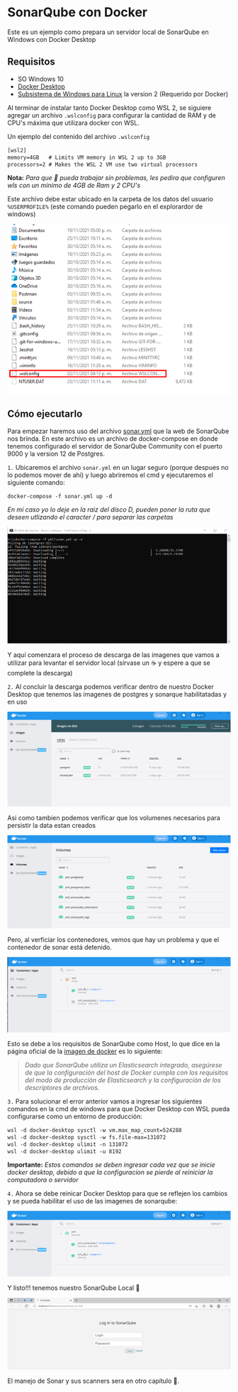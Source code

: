 # SonarQube con Docker

Este es un ejemplo como prepara un servidor local de SonarQube en Windows con Docker Desktop

## Requisitos

- SO Windows 10
- [Docker Desktop](https://www.docker.com/products/docker-desktop)
- [Subsistema de Windows para Linux](https://docs.microsoft.com/es-es/windows/wsl/install-manual) la version 2 (Requerido por Docker)

Al terminar de instalar tanto Docker Desktop como WSL 2, se siguiere agregar un archivo `.wslconfig` para configurar la cantidad de RAM y de CPU's máxima que utilizara docker con WSL.

Un ejemplo del contenido del archivo `.wslconfig`

```
[wsl2]
memory=4GB   # Limits VM memory in WSL 2 up to 3GB
processors=2 # Makes the WSL 2 VM use two virtual processors
```

__Nota:__ *Para que :whale: pueda trabajar sin problemas, les pedira que configuren wls con un minimo de 4GB de Ram y 2 CPU's*

Este archivo debe estar ubicado en la carpeta de los datos del usuario `%USERPROFILE%` (este comando pueden pegarlo en el explorardor de windows)

![Ruta de %USERPROFILE%](screenshots/Screenshot_1.png)

## Cómo ejecutarlo

Para empezar haremos uso del archivo [sonar.yml](resources/sonar.yml) que la web de SonarQube nos brinda. En este archivo es un archivo de docker-compose en donde tenemos configurado el servidor de SonarQube Community con el puerto 9000 y la version 12 de Postgres.

`1.` Ubicaremos el archivo `sonar.yml` en un lugar seguro (porque despues no lo podemos mover de ahí) y luego abriremos el cmd y ejecutaremos el siguiente comando:

```
docker-compose -f sonar.yml up -d
```

*En mi caso yo lo deje en la raiz del disco D, pueden poner la ruta que deseen utlizando el caracter / para separar las carpetas*

![Bajando las imagenes](screenshots/Screenshot_2.png)

Y aquí comenzara el proceso de descarga de las imagenes que vamos a utilizar para levantar el servidor local (sírvase un :coffee: y espere a que se complete la descarga)

`2.` Al concluir la descarga podemos verificar dentro de nuestro Docker Desktop que tenemos las imagenes de postgres y sonarque habilitatadas y en uso

![Docker Images](screenshots/Screenshot_3.png)

Asi como tambien podemos verificar que los volumenes necesarios para persistir la data estan creados

![Docker Volumes](screenshots/Screenshot_4.png)

Pero, al verficiar los contenedores, vemos que hay un problema y que el contenedor de sonar está detenido.

![Docker Containers](screenshots/Screenshot_5.png)

Esto se debe a los requisitos de SonarQube como Host, lo que dice en la página oficial de la [imagen de docker](https://hub.docker.com/_/sonarqube) es lo siguiente: 

>*Dado que SonarQube utiliza un Elasticsearch integrado, asegúrese de que la configuración del host de Docker cumpla con los requisitos del modo de producción de Elasticsearch y la configuración de los descriptores de archivos.*

`3.` Para solucionar el error anterior vamos a ingresar los siguientes comandos en la cmd de windows para que Docker Desktop con WSL pueda configurarse como un entorno de producción:

```
wsl -d docker-desktop sysctl -w vm.max_map_count=524288
wsl -d docker-desktop sysctl -w fs.file-max=131072
wsl -d docker-desktop ulimit -n 131072
wsl -d docker-desktop ulimit -u 8192
```
__Importante:__ *Estos comandos se deben ingresar cada vez que se inicie docker desktop, debido a que la configuracion se pierde al reiniciar la computadora o servidor* 

`4.` Ahora se debe reinicar Docker Desktop para que se reflejen los cambios y se pueda habilitar el uso de las imagenes de sonarqube:

![Docker Iniciado](screenshots/Screenshot_6.png)

Y listo!!! tenemos nuestro SonarQube Local :tada:

![Docker Iniciado](screenshots/Screenshot_7.png)

El manejo de Sonar y sus scanners sera en otro capítulo :wave:. 